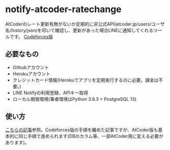 # notify-atcoder-ratechange

AtCoderのレート更新有無がないか定期的に非公式API(atcoder.jp/users/ユーザ名/history/json)を叩いて確認し、更新があった場合LINEに通知してくれるツールです。
[Codeforces版](https://github.com/otsuneko/notify-cf-ratechange)

## 必要なもの

- Githubアカウント
- Herokuアカウント
- クレジットカード情報(Herokuでアプリを定期実行するのに必要。課金は不要。)
- LINE Notifyの利用登録、APIキー取得
- ローカル開発環境(筆者環境はPython 3.8.3 + PostgreSQL 13)

## 使い方

[こちらの記事](https://otsuneko-blog.com/posts/notify-cf-ratechange)参照。Codeforces版の手順を纏めた記事ですが、AtCoder版も基本的に同じ手順で進められます(DBのカラム等、一部AtCoder用に変える必要があります)。

